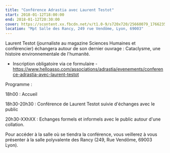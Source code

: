 ```yaml
---
title: "Conférence Adrastia avec Laurent Testot"
start: 2018-01-12T18:00:00
end: 2018-01-12T20:30:00
cover: https://scontent.xx.fbcdn.net/v/t1.0-9/s720x720/25660079_1766235880067559_2444164382540552503_n.png?oh=868efa3dd3b43f0aa6e24d34851c72a3&oe=5B0C6B3E
location: "Mpt Salle des Rancy, 249 rue Vendôme, Lyon, 69003"
---
```

 Laurent Testot (journaliste au magazine Sciences Humaines et conférencier) échangera autour de son dernier ouvrage : Cataclysme, une histoire environnementale de l'humanité.

- Inscription obligatoire via ce formulaire -
https://www.helloasso.com/associations/adrastia/evenements/conference-adrastia-avec-laurent-testot

Programme :

18h00 : Accueil

18h30-20h30 : Conférence de Laurent Testot suivie d'échanges avec le public

20h30-XXhXX : Echanges formels et informels avec le public autour d'une collation.


Pour accéder à la salle où se tiendra la conférence, vous veillerez à vous présenter à la salle polyvalente des Rancy (249, Rue Vendôme, 69003 Lyon).
